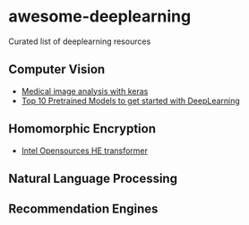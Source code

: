 # awesome-deeplearning

Curated list of deeplearning resources
 
## Computer Vision
* [Medical image analysis with keras](https://www.pyimagesearch.com/2018/12/03/deep-learning-and-medical-image-analysis-with-keras/)
* [Top 10 Pretrained Models to get started with DeepLearning](https://www.analyticsvidhya.com/blog/2018/07/top-10-pretrained-models-get-started-deep-learning-part-1-computer-vision)

## Homomorphic Encryption 
* [Intel Opensources HE transformer](https://venturebeat.com/2018/12/03/intel-open-sources-he-transformer-a-tool-that-allows-ai-models-to-operate-on-encrypted-data/)

## Natural Language Processing

## Recommendation Engines
